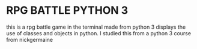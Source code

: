 # RPG BATTLE PYTHON 3
 this is a rpg battle game in the terminal made from python 3 displays the use of classes and objects in python. I studied this from a python 3 course from nickgermaine
